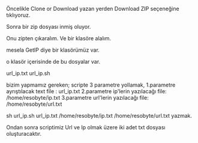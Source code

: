 Öncelikle 
Clone or Download yazan yerden Download ZIP seçeneğine tıklıyoruz.

Sonra bir zip dosyası inmiş oluyor. 

Onu zipten çıkaralım. Ve bir klasöre alalım.

mesela GetIP diye bir klasörümüz var.

o klasör içerisinde de bu dosyalar var.

url_ip.txt
url_ip.sh

bizim yapmamız gereken;
scripte 3 parametre yollamak,
1.parametre ayrıştılacak text file : url_ip.txt
2.parametre ip'lerin yazılacağı file: /home/resobyte/ip.txt
3.parametre url'lerin yazılacağı file: /home/resobyte/url.txt

sh url_ip.sh url_ip.txt /home/resobyte/ip.txt /home/resobyte/url.txt yazmak.

Ondan sonra scriptimiz Url ve Ip olmak üzere iki adet txt dosyası oluşturacaktır.
